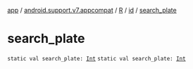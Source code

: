 [app](../../../index.md) / [android.support.v7.appcompat](../../index.md) / [R](../index.md) / [id](index.md) / [search_plate](./search_plate.md)

# search_plate

`static val search_plate: `[`Int`](https://kotlinlang.org/api/latest/jvm/stdlib/kotlin/-int/index.html)
`static val search_plate: `[`Int`](https://kotlinlang.org/api/latest/jvm/stdlib/kotlin/-int/index.html)